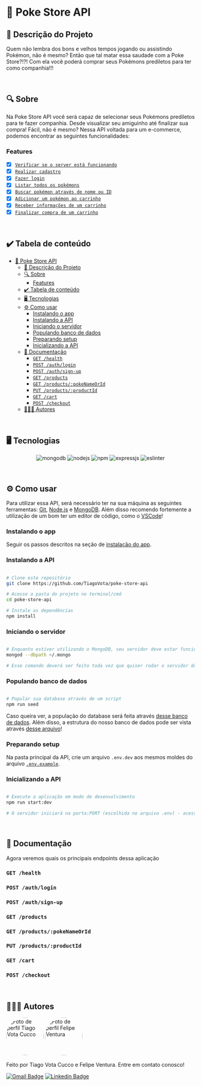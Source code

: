 # 🐉 Poke Store API
## 🚀 Descrição do Projeto
Quem não lembra dos bons e velhos tempos jogando ou assistindo Pokémon, não é mesmo? Então que tal matar essa saudade com a Poke Store?!?! Com ela você poderá comprar seus Pokémons prediletos para ter como companhia!!!

<br/>


## 🔍 Sobre
Na Poke Store API você será capaz de selecionar seus Pokémons prediletos para te fazer companhia. Desde visualizar seu amiguinho até finalizar sua compra! Fácil, não é mesmo? Nessa API voltada para um e-commerce, podemos encontrar as seguintes funcionalidades:

### Features
- [x] [`Verificar se o server está funcionando`](#get-health)
- [x] [`Realizar cadastro`](#post-authlogin)
- [x] [`Fazer login`](#post-authsign-up)
- [x] [`Listar todos os pokémons`](#get-products)
- [x] [`Buscar pokémon através de nome ou ID`](#get-productspokenameorid)
- [x] [`Adicionar um pokémon ao carrinho`](#put-productsproductid)
- [x] [`Receber informações de um carrinho`](#get-cart)
- [x] [`Finalizar compra de um carrinho`](#post-checkout)

<br/>


## ✔️ Tabela de conteúdo
<!--ts-->
- [🐉 Poke Store API](#-poke-store-api)
	- [🚀 Descrição do Projeto](#-descrição-do-projeto)
	- [🔍 Sobre](#-sobre)
		- [Features](#features)
	- [✔️ Tabela de conteúdo](#️-tabela-de-conteúdo)
	- [🖥 Tecnologias](#-tecnologias)
	- [⚙ Como usar](#-como-usar)
		- [Instalando o app](#instalando-o-app)
		- [Instalando a API](#instalando-a-api)
		- [Iniciando o servidor](#iniciando-o-servidor)
		- [Populando banco de dados](#populando-banco-de-dados)
		- [Preparando setup](#preparando-setup)
		- [Inicializando a API](#inicializando-a-api)
	- [📜 Documentação](#-documentação)
		- [`GET /health`](#get-health)
		- [`POST /auth/login`](#post-authlogin)
		- [`POST /auth/sign-up`](#post-authsign-up)
		- [`GET /products`](#get-products)
		- [`GET /products/:pokeNameOrId`](#get-productspokenameorid)
		- [`PUT /products/:productId`](#put-productsproductid)
		- [`GET /cart`](#get-cart)
		- [`POST /checkout`](#post-checkout)
	- [👨🏼‍💻 Autores](#-autores)
<!--te-->

<br/>


## 🖥 Tecnologias
<p align="center">
  <img alt="mongodb" src="https://img.shields.io/badge/MongoDB-4EA94B?style=for-the-badge&logo=mongodb&logoColor=white"/>
  <img alt="nodejs" src="https://img.shields.io/badge/Node.js-339933?style=for-the-badge&logo=nodedotjs&logoColor=white"/>
  <img alt="npm" src="https://img.shields.io/badge/npm-CB3837?style=for-the-badge&logo=npm&logoColor=white"/>
  <img alt="expressjs" src="https://img.shields.io/badge/Express.js-000000?style=for-the-badge&logo=express&logoColor=white"/>
  <img alt="eslinter" src="https://img.shields.io/badge/eslint-3A33D1?style=for-the-badge&logo=eslint&logoColor=white"/>
</p>

<br/>


## ⚙ Como usar

Para utilizar essa API, será necessário ter na sua máquina as seguintes ferramentas:
[Git](https://git-scm.com), [Node.js](https://nodejs.org/en/) e [MongoDB](https://www.mongodb.com/).
Além disso recomendo fortemente a utilização de um bom ter um editor de código, como o [VSCode](https://code.visualstudio.com/)!


### Instalando o app
Seguir os passos descritos na seção de [instalação do app](https://github.com/TiagoVota/poke-store/blob/main/README.md).

### Instalando a API
```bash

# Clone este repositório
git clone https://github.com/TiagoVota/poke-store-api

# Acesse a pasta do projeto no terminal/cmd
cd poke-store-api

# Instale as dependências
npm install

```

### Iniciando o servidor

```bash

# Enquanto estiver utilizando o MongoDB, seu servidor deve estar funcionando
mongod --dbpath ~/.mongo

# Esse comando deverá ser feito toda vez que quiser rodar o servidor do mongoDB

```

### Populando banco de dados

```bash

# Popular sua database através de um script
npm run seed

```
Caso queira ver, a população do database será feita através [desse banco de dados](https://github.com/TiagoVota/poke-store-api/blob/main/populateMongodb.js). Além disso, a estrutura do nosso banco de dados pode ser vista através [desse arquivo](https://github.com/TiagoVota/poke-store-api/blob/main/mongodbStructure.js)!


### Preparando setup
Na pasta principal da API, crie um arquivo `.env.dev` aos mesmos moldes do arquivo [`.env.example`](https://github.com/TiagoVota/poke-store-api/blob/main/.env.example).

### Inicializando a API
```bash

# Execute a aplicação em modo de desenvolvimento
npm run start:dev

# O servidor iniciará na porta:PORT (escolhida no arquivo .env) - acesse http://localhost:PORT 

```

<br/>


## 📜 Documentação
Agora veremos quais os principais endpoints dessa aplicação

### `GET /health`

### `POST /auth/login`

### `POST /auth/sign-up`

### `GET /products`

### `GET /products/:pokeNameOrId`

### `PUT /products/:productId`

### `GET /cart`

### `POST /checkout`

<br/>


## 👨🏼‍💻 Autores

<img style="border-radius: 50%;" src="https://avatars.githubusercontent.com/u/56308226?v=4" width="100px;" alt="Foto de perfil Tiago Vota Cucco"/>
<img style="border-radius: 50%;" src="https://avatars.githubusercontent.com/u/78576546?v=4" width="100px;" alt="Foto de perfil Felipe Ventura"/>

Feito por Tiago Vota Cucco e Felipe Ventura. Entre em contato conosco!

[![Gmail Badge](https://img.shields.io/badge/-tiagovotacucco@gmail.com-c14438?style=flat&logo=Gmail&logoColor=white&link=mailto:tiagovotacucco@gmail.com)](mailto:tiagovotacucco@gmail.com)
[![Linkedin Badge](https://img.shields.io/badge/-Tiago-Vota?style=flat&logo=Linkedin&logoColor=white&color=blue&link=https://www.linkedin.com/in/tiago-vota-cucco)](https://www.linkedin.com/in/tiago-vota-cucco) 

<br/><br/>
